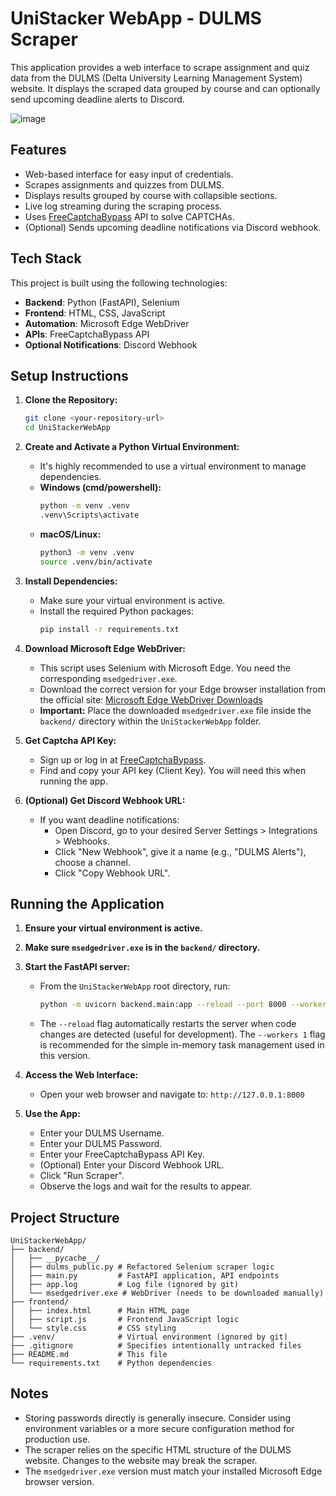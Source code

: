 # UniStacker WebApp - DULMS Scraper

This application provides a web interface to scrape assignment and quiz data from the DULMS (Delta University Learning Management System) website. It displays the scraped data grouped by course and can optionally send upcoming deadline alerts to Discord.

![image](https://github.com/user-attachments/assets/166e685d-40c8-4e6f-ac6f-e7fc8b3651f3)


## Features

*   Web-based interface for easy input of credentials.
*   Scrapes assignments and quizzes from DULMS.
*   Displays results grouped by course with collapsible sections.
*   Live log streaming during the scraping process.
*   Uses [FreeCaptchaBypass](https://freecaptchabypass.com/cp/index) API to solve CAPTCHAs.
*   (Optional) Sends upcoming deadline notifications via Discord webhook.


## Tech Stack

This project is built using the following technologies:

- **Backend**: Python (FastAPI), Selenium
- **Frontend**: HTML, CSS, JavaScript
- **Automation**: Microsoft Edge WebDriver
- **APIs**: FreeCaptchaBypass API
- **Optional Notifications**: Discord Webhook

## Setup Instructions

1.  **Clone the Repository:**
    ```bash
    git clone <your-repository-url>
    cd UniStackerWebApp
    ```

2.  **Create and Activate a Python Virtual Environment:**
    *   It's highly recommended to use a virtual environment to manage dependencies.
    *   **Windows (cmd/powershell):**
        ```bash
        python -m venv .venv
        .venv\Scripts\activate
        ```
    *   **macOS/Linux:**
        ```bash
        python3 -m venv .venv
        source .venv/bin/activate
        ```

3.  **Install Dependencies:**
    *   Make sure your virtual environment is active.
    *   Install the required Python packages:
        ```bash
        pip install -r requirements.txt
        ```

4.  **Download Microsoft Edge WebDriver:**
    *   This script uses Selenium with Microsoft Edge. You need the corresponding `msedgedriver.exe`.
    *   Download the correct version for your Edge browser installation from the official site: [Microsoft Edge WebDriver Downloads](https://developer.microsoft.com/en-us/microsoft-edge/tools/webdriver/)
    *   **Important:** Place the downloaded `msedgedriver.exe` file inside the `backend/` directory within the `UniStackerWebApp` folder.

5.  **Get Captcha API Key:**
    *   Sign up or log in at [FreeCaptchaBypass](https://freecaptchabypass.com/cp/index).
    *   Find and copy your API key (Client Key). You will need this when running the app.

6.  **(Optional) Get Discord Webhook URL:**
    *   If you want deadline notifications:
        *   Open Discord, go to your desired Server Settings > Integrations > Webhooks.
        *   Click "New Webhook", give it a name (e.g., "DULMS Alerts"), choose a channel.
        *   Click "Copy Webhook URL".

## Running the Application

1.  **Ensure your virtual environment is active.**
2.  **Make sure `msedgedriver.exe` is in the `backend/` directory.**
3.  **Start the FastAPI server:**
    *   From the `UniStackerWebApp` root directory, run:
        ```bash
        python -m uvicorn backend.main:app --reload --port 8000 --workers 1
        ```
    *   The `--reload` flag automatically restarts the server when code changes are detected (useful for development). The `--workers 1` flag is recommended for the simple in-memory task management used in this version.

4.  **Access the Web Interface:**
    *   Open your web browser and navigate to: `http://127.0.0.1:8000`

5.  **Use the App:**
    *   Enter your DULMS Username.
    *   Enter your DULMS Password.
    *   Enter your FreeCaptchaBypass API Key.
    *   (Optional) Enter your Discord Webhook URL.
    *   Click "Run Scraper".
    *   Observe the logs and wait for the results to appear.

## Project Structure

```
UniStackerWebApp/
├── backend/
│   ├── __pycache__/
│   ├── dulms_public.py # Refactored Selenium scraper logic
│   ├── main.py         # FastAPI application, API endpoints
│   ├── app.log         # Log file (ignored by git)
│   └── msedgedriver.exe # WebDriver (needs to be downloaded manually)
├── frontend/
│   ├── index.html      # Main HTML page
│   ├── script.js       # Frontend JavaScript logic
│   └── style.css       # CSS styling
├── .venv/              # Virtual environment (ignored by git)
├── .gitignore          # Specifies intentionally untracked files
├── README.md           # This file
└── requirements.txt    # Python dependencies
```

## Notes

*   Storing passwords directly is generally insecure. Consider using environment variables or a more secure configuration method for production use.
*   The scraper relies on the specific HTML structure of the DULMS website. Changes to the website may break the scraper.
*   The `msedgedriver.exe` version must match your installed Microsoft Edge browser version.
